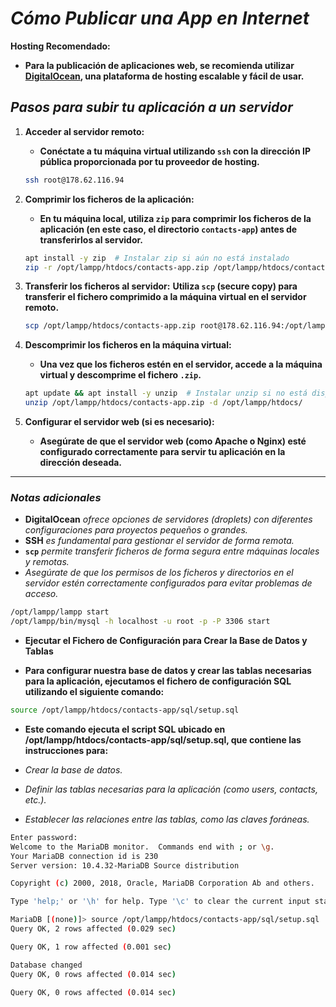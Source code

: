 <!-- Author: Daniel Benjamin Perez Morales -->
<!-- GitHub: https://github.com/D4nitrix13 -->
<!-- GitLab: https://gitlab.com/D4nitrix13 -->
<!-- Email: danielperezdev@proton.me -->

# ***Cómo Publicar una App en Internet***

**Hosting Recomendado:**

- **Para la publicación de aplicaciones web, se recomienda utilizar [DigitalOcean](https://cloud.digitalocean.com/ "https://cloud.digitalocean.com/"), una plataforma de hosting escalable y fácil de usar.**

## ***Pasos para subir tu aplicación a un servidor***

1. **Acceder al servidor remoto:**
   - **Conéctate a tu máquina virtual utilizando `ssh` con la dirección IP pública proporcionada por tu proveedor de hosting.**

   ```bash
   ssh root@178.62.116.94
   ```

2. **Comprimir los ficheros de la aplicación:**
   - **En tu máquina local, utiliza `zip` para comprimir los ficheros de la aplicación (en este caso, el directorio `contacts-app`) antes de transferirlos al servidor.**

   ```bash
   apt install -y zip  # Instalar zip si aún no está instalado
   zip -r /opt/lampp/htdocs/contacts-app.zip /opt/lampp/htdocs/contacts-app
   ```

3. **Transferir los ficheros al servidor:**
   **Utiliza `scp` (secure copy) para transferir el fichero comprimido a la máquina virtual en el servidor remoto.**

   ```bash
   scp /opt/lampp/htdocs/contacts-app.zip root@178.62.116.94:/opt/lampp/htdocs/
   ```

4. **Descomprimir los ficheros en la máquina virtual:**
   - **Una vez que los ficheros estén en el servidor, accede a la máquina virtual y descomprime el fichero `.zip`.**

   ```bash
   apt update && apt install -y unzip  # Instalar unzip si no está disponible
   unzip /opt/lampp/htdocs/contacts-app.zip -d /opt/lampp/htdocs/
   ```

5. **Configurar el servidor web (si es necesario):**
   - **Asegúrate de que el servidor web (como Apache o Nginx) esté configurado correctamente para servir tu aplicación en la dirección deseada.**

---

### ***Notas adicionales***

- **DigitalOcean** *ofrece opciones de servidores (droplets) con diferentes configuraciones para proyectos pequeños o grandes.*
- **SSH** *es fundamental para gestionar el servidor de forma remota.*
- **`scp`** *permite transferir ficheros de forma segura entre máquinas locales y remotas.*
- *Asegúrate de que los permisos de los ficheros y directorios en el servidor estén correctamente configurados para evitar problemas de acceso.*

```bash
/opt/lampp/lampp start
/opt/lampp/bin/mysql -h localhost -u root -p -P 3306 start
```

- **Ejecutar el Fichero de Configuración para Crear la Base de Datos y Tablas**

- **Para configurar nuestra base de datos y crear las tablas necesarias para la aplicación, ejecutamos el fichero de configuración SQL utilizando el siguiente comando:**

```bash
source /opt/lampp/htdocs/contacts-app/sql/setup.sql
```

- **Este comando ejecuta el script SQL ubicado en /opt/lampp/htdocs/contacts-app/sql/setup.sql, que contiene las instrucciones para:**

- *Crear la base de datos.*
- *Definir las tablas necesarias para la aplicación (como users, contacts, etc.).*
- *Establecer las relaciones entre las tablas, como las claves foráneas.*

```bash
Enter password:
Welcome to the MariaDB monitor.  Commands end with ; or \g.
Your MariaDB connection id is 230
Server version: 10.4.32-MariaDB Source distribution

Copyright (c) 2000, 2018, Oracle, MariaDB Corporation Ab and others.

Type 'help;' or '\h' for help. Type '\c' to clear the current input statement.

MariaDB [(none)]> source /opt/lampp/htdocs/contacts-app/sql/setup.sql
Query OK, 2 rows affected (0.029 sec)

Query OK, 1 row affected (0.001 sec)

Database changed
Query OK, 0 rows affected (0.014 sec)

Query OK, 0 rows affected (0.014 sec)
```
